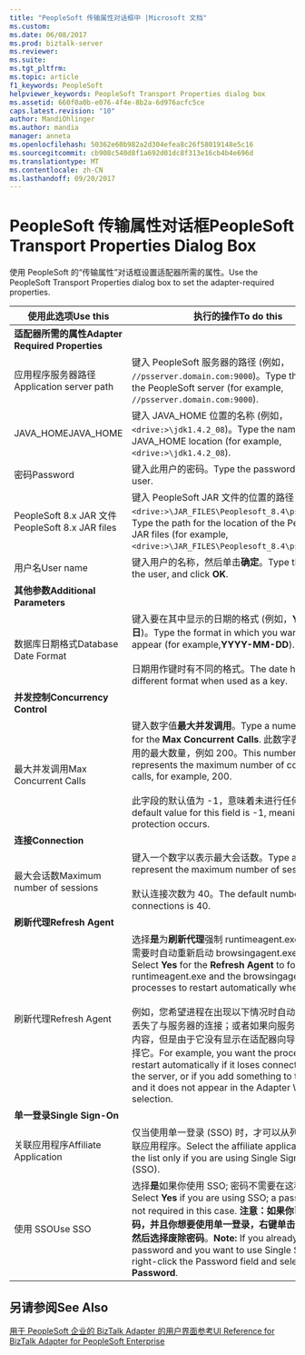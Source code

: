 ```yaml
---
title: "PeopleSoft 传输属性对话框中 |Microsoft 文档"
ms.custom: 
ms.date: 06/08/2017
ms.prod: biztalk-server
ms.reviewer: 
ms.suite: 
ms.tgt_pltfrm: 
ms.topic: article
f1_keywords: PeopleSoft
helpviewer_keywords: PeopleSoft Transport Properties dialog box
ms.assetid: 660f0a0b-e076-4f4e-8b2a-6d976acfc5ce
caps.latest.revision: "10"
author: MandiOhlinger
ms.author: mandia
manager: anneta
ms.openlocfilehash: 50362e60b982a2d304efea8c26f58019148e5c16
ms.sourcegitcommit: cb908c540d8f1a692d01dc8f313e16cb4b4e696d
ms.translationtype: MT
ms.contentlocale: zh-CN
ms.lasthandoff: 09/20/2017
---
```

# <a name="peoplesoft-transport-properties-dialog-box"></a><span data-ttu-id="83951-102">PeopleSoft 传输属性对话框</span><span class="sxs-lookup"><span data-stu-id="83951-102">PeopleSoft Transport Properties Dialog Box</span></span>
<span data-ttu-id="83951-103">使用 PeopleSoft 的“传输属性”对话框设置适配器所需的属性。</span><span class="sxs-lookup"><span data-stu-id="83951-103">Use the PeopleSoft Transport Properties dialog box to set the adapter-required properties.</span></span>  
  
|<span data-ttu-id="83951-104">使用此选项</span><span class="sxs-lookup"><span data-stu-id="83951-104">Use this</span></span>|<span data-ttu-id="83951-105">执行的操作</span><span class="sxs-lookup"><span data-stu-id="83951-105">To do this</span></span>|  
|--------------|----------------|  
|<span data-ttu-id="83951-106">**适配器所需的属性**</span><span class="sxs-lookup"><span data-stu-id="83951-106">**Adapter Required Properties**</span></span>||  
|<span data-ttu-id="83951-107">应用程序服务器路径</span><span class="sxs-lookup"><span data-stu-id="83951-107">Application server path</span></span>|<span data-ttu-id="83951-108">键入 PeopleSoft 服务器的路径 (例如， `//psserver.domain.com:9000`)。</span><span class="sxs-lookup"><span data-stu-id="83951-108">Type the path for the PeopleSoft server (for example, `//psserver.domain.com:9000`).</span></span>|  
|<span data-ttu-id="83951-109">JAVA_HOME</span><span class="sxs-lookup"><span data-stu-id="83951-109">JAVA_HOME</span></span>|<span data-ttu-id="83951-110">键入 JAVA_HOME 位置的名称 (例如， `<drive:>\jdk1.4.2_08`)。</span><span class="sxs-lookup"><span data-stu-id="83951-110">Type the name for the JAVA_HOME location (for example, `<drive:>\jdk1.4.2_08`).</span></span>|  
|<span data-ttu-id="83951-111">密码</span><span class="sxs-lookup"><span data-stu-id="83951-111">Password</span></span>|<span data-ttu-id="83951-112">键入此用户的密码。</span><span class="sxs-lookup"><span data-stu-id="83951-112">Type the password for this user.</span></span>|  
|<span data-ttu-id="83951-113">PeopleSoft 8.x JAR 文件</span><span class="sxs-lookup"><span data-stu-id="83951-113">PeopleSoft 8.x JAR files</span></span>|<span data-ttu-id="83951-114">键入 PeopleSoft JAR 文件的位置的路径 (例如， `<drive:>\JAR_FILES\Peoplesoft_8.4\psjoa.jar`)。</span><span class="sxs-lookup"><span data-stu-id="83951-114">Type the path for the location of the PeopleSoft JAR files (for example, `<drive:>\JAR_FILES\Peoplesoft_8.4\psjoa.jar`).</span></span>|  
|<span data-ttu-id="83951-115">用户名</span><span class="sxs-lookup"><span data-stu-id="83951-115">User name</span></span>|<span data-ttu-id="83951-116">键入用户的名称，然后单击**确定**。</span><span class="sxs-lookup"><span data-stu-id="83951-116">Type the name of the user, and click **OK**.</span></span>|  
|<span data-ttu-id="83951-117">**其他参数**</span><span class="sxs-lookup"><span data-stu-id="83951-117">**Additional Parameters**</span></span>||  
|<span data-ttu-id="83951-118">数据库日期格式</span><span class="sxs-lookup"><span data-stu-id="83951-118">Database Date Format</span></span>|<span data-ttu-id="83951-119">键入要在其中显示的日期的格式 (例如，**YYYY-月-日**)。</span><span class="sxs-lookup"><span data-stu-id="83951-119">Type the format in which you want dates to appear (for example,**YYYY-MM-DD**).</span></span><br /><br /> <span data-ttu-id="83951-120">日期用作键时有不同的格式。</span><span class="sxs-lookup"><span data-stu-id="83951-120">The date has a different format when used as a key.</span></span>|  
|<span data-ttu-id="83951-121">**并发控制**</span><span class="sxs-lookup"><span data-stu-id="83951-121">**Concurrency Control**</span></span>||  
|<span data-ttu-id="83951-122">最大并发调用</span><span class="sxs-lookup"><span data-stu-id="83951-122">Max Concurrent Calls</span></span>|<span data-ttu-id="83951-123">键入数字值**最大并发调用**。</span><span class="sxs-lookup"><span data-stu-id="83951-123">Type a numeric value for the **Max Concurrent Calls**.</span></span> <span data-ttu-id="83951-124">此数字表示并发调用的最大数量，例如 200。</span><span class="sxs-lookup"><span data-stu-id="83951-124">This number represents the maximum number of concurrent calls, for example, 200.</span></span><br /><br /> <span data-ttu-id="83951-125">此字段的默认值为 -1，意味着未进行任何保护。</span><span class="sxs-lookup"><span data-stu-id="83951-125">The default value for this field is -1, meaning no protection occurs.</span></span>|  
|<span data-ttu-id="83951-126">**连接**</span><span class="sxs-lookup"><span data-stu-id="83951-126">**Connection**</span></span>||  
|<span data-ttu-id="83951-127">最大会话数</span><span class="sxs-lookup"><span data-stu-id="83951-127">Maximum number of sessions</span></span>|<span data-ttu-id="83951-128">键入一个数字以表示最大会话数。</span><span class="sxs-lookup"><span data-stu-id="83951-128">Type a number to represent the maximum number of sessions.</span></span><br /><br /> <span data-ttu-id="83951-129">默认连接次数为 40。</span><span class="sxs-lookup"><span data-stu-id="83951-129">The default number of connections is 40.</span></span>|  
|<span data-ttu-id="83951-130">**刷新代理**</span><span class="sxs-lookup"><span data-stu-id="83951-130">**Refresh Agent**</span></span>||  
|<span data-ttu-id="83951-131">刷新代理</span><span class="sxs-lookup"><span data-stu-id="83951-131">Refresh Agent</span></span>|<span data-ttu-id="83951-132">选择**是**为**刷新代理**强制 runtimeagent.exe 以及要在需要时自动重新启动 browsingagent.exe 过程。</span><span class="sxs-lookup"><span data-stu-id="83951-132">Select **Yes** for the **Refresh Agent** to force the runtimeagent.exe and the browsingagent.exe processes to restart automatically when required.</span></span><br /><br /> <span data-ttu-id="83951-133">例如，您希望进程在出现以下情况时自动重新启动：丢失了与服务器的连接；或者如果向服务器中添加了内容，但是由于它没有显示在适配器向导中而无法选择它。</span><span class="sxs-lookup"><span data-stu-id="83951-133">For example, you want the process to restart automatically if it loses connection with the server, or if you add something to the server and it does not appear in the Adapter Wizard for selection.</span></span>|  
|<span data-ttu-id="83951-134">**单一登录**</span><span class="sxs-lookup"><span data-stu-id="83951-134">**Single Sign-On**</span></span>||  
|<span data-ttu-id="83951-135">关联应用程序</span><span class="sxs-lookup"><span data-stu-id="83951-135">Affiliate Application</span></span>|<span data-ttu-id="83951-136">仅当使用单一登录 (SSO) 时，才可以从列表中选择关联应用程序。</span><span class="sxs-lookup"><span data-stu-id="83951-136">Select the affiliate application from the list only if you are using Single Sign-ON (SSO).</span></span>|  
|<span data-ttu-id="83951-137">使用 SSO</span><span class="sxs-lookup"><span data-stu-id="83951-137">Use SSO</span></span>|<span data-ttu-id="83951-138">选择**是**如果你使用 SSO; 密码不需要在这种情况下。</span><span class="sxs-lookup"><span data-stu-id="83951-138">Select **Yes** if you are using SSO; a password is not required in this case.</span></span> <span data-ttu-id="83951-139">**注意：**如果你已输入了密码，并且你想要使用单一登录，右键单击密码字段，然后选择**废除密码**。</span><span class="sxs-lookup"><span data-stu-id="83951-139">**Note:**  If you already entered a password and you want to use Single Sign-On, right-click the Password field and select **Nullify Password**.</span></span>|  
  
## <a name="see-also"></a><span data-ttu-id="83951-140">另请参阅</span><span class="sxs-lookup"><span data-stu-id="83951-140">See Also</span></span>  
 [<span data-ttu-id="83951-141">用于 PeopleSoft 企业的 BizTalk Adapter 的用户界面参考</span><span class="sxs-lookup"><span data-stu-id="83951-141">UI Reference for BizTalk Adapter for PeopleSoft Enterprise</span></span>](../core/ui-reference-for-biztalk-adapter-for-peoplesoft-enterprise.md)